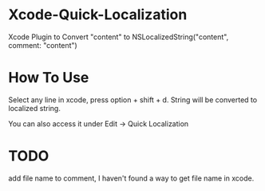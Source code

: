 Xcode-Quick-Localization
========================

Xcode Plugin to Convert "content" to NSLocalizedString("content", comment: "content")


How To Use
==========

Select any line in xcode, press option + shift + d. String will be converted to localized string. 

You can also access it under Edit -> Quick Localization


TODO
====
add file name to comment, I haven't found a way to get file name in xcode. 

